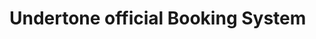 # Undertone official Booking System

<!-- SUPER_LINTER_REPORT_START -->
<!-- SUPER_LINTER_REPORT_END -->

<!-- TEST_RESULTS_START -->
<!-- TEST_RESULTS_END -->
